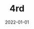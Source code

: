 ---
title: 4rd
summary: 롤
tags:
  - AL
date: 2022-01-01
external_link: https://www.kaggle.com/code/kimwoojung2/notebook8ea836ac69/edit
---